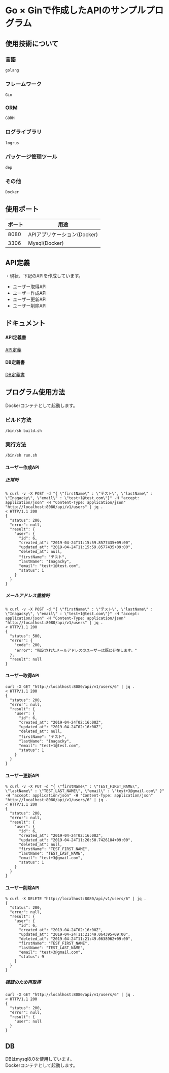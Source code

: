 # Go × Ginで作成したAPIのサンプルプログラム

## 使用技術について
### 言語
`golang`
### フレームワーク
`Gin`
### ORM
`GORM`
### ログライブラリ
`logrus`
### パッケージ管理ツール
`dep`
### その他
`Docker`

## 使用ポート
|ポート|用途|
|---|---|
|8080|APIアプリケーション(Docker)|
|3306|Mysql(Docker)|

## API定義
・現状、下記のAPIを作成しています。
* ユーザー取得API
* ユーザー作成API
* ユーザー更新API
* ユーザー削除API

## ドキュメント

#### API定義書
[API定義](https://github.com/inagacky/go_gin_sample/blob/master/docs/api/api_design.md)
#### DB定義書
[DB定義書](https://github.com/inagacky/go_gin_sample/blob/master/docs/db/database_design.md)

## プログラム使用方法
Dockerコンテナとして起動します。

### ビルド方法　
`/bin/sh build.sh` 

### 実行方法
`/bin/sh run.sh`

#### ユーザー作成API
##### 正常時
```
% curl -v -X POST -d "{ \"firstName\" : \"テスト\", \"lastName\" : \"Inagacky\", \"email\" : \"test+1@test.com\"}" -H "accept: application/json" -H "Content-Type: application/json" "http://localhost:8080/api/v1/users" | jq .
< HTTP/1.1 200
{
  "status": 200,
  "error": null,
  "result": {
    "user": {
      "id": 6,
      "created_at": "2019-04-24T11:15:59.8577435+09:00",
      "updated_at": "2019-04-24T11:15:59.8577435+09:00",
      "deleted_at": null,
      "firstName": "テスト",
      "lastName": "Inagacky",
      "email": "test+1@test.com",
      "status": 1
    }
  }
}
```
##### メールアドレス重複時
```
% curl -v -X POST -d "{ \"firstName\" : \"テスト\", \"lastName\" : \"Inagacky\", \"email\" : \"test+1@test.com\"}" -H "accept: application/json" -H "Content-Type: application/json" "http://localhost:8080/api/v1/users" | jq .
< HTTP/1.1 200
{
  "status": 500,
  "error": {
    "code": 200,
    "error": "指定されたメールアドレスのユーザーは既に存在します。"
  },
  "result": null
}
```

#### ユーザー取得API
```
curl -X GET "http://localhost:8080/api/v1/users/6" | jq .
< HTTP/1.1 200
{
  "status": 200,
  "error": null,
  "result": {
    "user": {
      "id": 6,
      "created_at": "2019-04-24T02:16:00Z",
      "updated_at": "2019-04-24T02:16:00Z",
      "deleted_at": null,
      "firstName": "テスト",
      "lastName": "Inagacky",
      "email": "test+1@test.com",
      "status": 1
    }
  }
}
```

#### ユーザー更新API
```
% curl -v -X PUT -d "{ \"firstName\" : \"TEST_FIRST_NAME\", \"lastName\" : \"TEST_LAST_NAME\", \"email\" : \"test+3@gmail.com\" }" -H "accept: application/json" -H "Content-Type: application/json" "http://localhost:8080/api/v1/users/6" | jq .
< HTTP/1.1 200
{
  "status": 200,
  "error": null,
  "result": {
    "user": {
      "id": 6,
      "created_at": "2019-04-24T02:16:00Z",
      "updated_at": "2019-04-24T11:20:50.7426184+09:00",
      "deleted_at": null,
      "firstName": "TEST_FIRST_NAME",
      "lastName": "TEST_LAST_NAME",
      "email": "test+3@gmail.com",
      "status": 1
    }
  }
}

```

#### ユーザー削除API
```
% curl -X DELETE "http://localhost:8080/api/v1/users/6" | jq .
{
  "status": 200,
  "error": null,
  "result": {
    "user": {
      "id": 6,
      "created_at": "2019-04-24T02:16:00Z",
      "updated_at": "2019-04-24T11:21:49.064395+09:00",
      "deleted_at": "2019-04-24T11:21:49.0638962+09:00",
      "firstName": "TEST_FIRST_NAME",
      "lastName": "TEST_LAST_NAME",
      "email": "test+3@gmail.com",
      "status": 9
    }
  }
}
```
##### 確認のため再取得
```
curl -X GET "http://localhost:8080/api/v1/users/6" | jq .
< HTTP/1.1 200
{
  "status": 200,
  "error": null,
  "result": {
    "user": null
  }
}
```

## DB
DBはmysql8.0を使用しています。  
Dockerコンテナとして起動します。